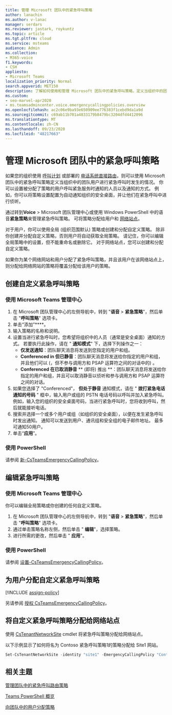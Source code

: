 ```yaml
---
title: 管理 Microsoft 团队中的紧急呼叫策略
author: lanachin
ms.author: v-lanac
manager: serdars
ms.reviewer: jastark, roykuntz
ms.topic: article
ms.tgt.pltfrm: cloud
ms.service: msteams
audience: Admin
ms.collection:
- M365-voice
f1.keywords:
- CSH
appliesto:
- Microsoft Teams
localization_priority: Normal
search.appverid: MET150
description: 了解如何使用和管理 Microsoft 团队中的紧急呼叫策略，定义当组织中的团队用户拨打紧急电话时会发生什么情况。
ms.custom:
- seo-marvel-apr2020
- ms.teamsadmincenter.voice.emergencycallingpolicies.overview
ms.openlocfilehash: ac2c06e9ba93e650909ee776383f1cebd9da1a9d
ms.sourcegitcommit: c69ab11b701a4833179b8479bc3204dfd4412096
ms.translationtype: MT
ms.contentlocale: zh-CN
ms.lasthandoff: 09/23/2020
ms.locfileid: "48217663"
---
```

# <a name="manage-emergency-calling-policies-in-microsoft-teams"></a>管理 Microsoft 团队中的紧急呼叫策略

如果您的组织使用 [呼叫计划](set-up-calling-plans.md) 或部署的 [电话系统直接路由](direct-routing-landing-page.md)，则可以使用 Microsoft 团队中的紧急呼叫策略定义当组织中的团队用户进行紧急呼叫时发生的情况。 你可以设置被分配了策略的用户呼叫紧急服务时通知的人员以及通知的方式。 例如，你可以将策略设置配置为自动通知组织的安全桌面，并让他们在紧急呼叫中进行侦听。  

通过转到**Voice**  >  Microsoft 团队管理中心或使用 Windows PowerShell 中的语音**紧急策略**来管理紧急呼叫策略。 可将策略分配给用户和 [网络站点](cloud-voice-network-settings.md)。

对于用户，你可以使用全局 (组织范围默认) 策略或创建和分配自定义策略。 除非你创建并分配自定义策略，否则用户将自动获取全局策略。 请记住，你可以编辑全局策略中的设置，但不能重命名或删除它。 对于网络站点，您可以创建和分配自定义策略。

如果你为某个网络网站和用户分配了紧急呼叫策略，并且该用户在该网络站点上，则分配给网络网站的策略将覆盖分配给该用户的策略。

## <a name="create-a-custom-emergency-calling-policy"></a>创建自定义紧急呼叫策略

### <a name="using-the-microsoft-teams-admin-center"></a>使用 Microsoft Teams 管理中心

1. 在 Microsoft 团队管理中心的左侧导航中，转到 "**语音**  >  **紧急策略**"，然后单击 "**呼叫策略**" 选项卡。
2. 单击“添加”****。
3. 输入策略的名称和说明。
4. 设置当进行紧急呼叫时，您希望将组织中的人员（通常是安全桌面）通知的方式。 若要执行此操作，请在 " **通知模式**" 下，选择下列操作之一：
    - **仅发送通知**：团队聊天消息将发送到您指定的用户和组。
    - **Conferenced in 但已静音**：团队聊天消息将发送给你指定的用户和组，并且他们可以 (，但不参与调用方和 PSAP 运算符之间的对话中的) 。
    - **Conferenced 在已取消静音** ** (即将) 推出 **：团队聊天消息将发送给你指定的用户和组，并且可以取消静音以侦听和参与调用方和 PSAP 运算符之间的对话。
5.  如果您选择了 "Conferenced"， **但处于静音** 通知模式，请在 " **拨打紧急电话通知的号码** " 框中，输入用户或组的 PSTN 电话号码以呼叫并加入紧急呼叫。 例如，输入您的组织的安全桌面号码，当进行紧急呼叫时，您将收到呼叫，然后就能接听电话。
6. 搜索并选择一个或多个用户或组（如组织的安全桌面），以便在发生紧急呼叫时发出通知。  通知可以发送到用户、通讯组和安全组的电子邮件地址。 最多可通知50用户。
7. 单击“**应用**”。

### <a name="using-powershell"></a>使用 PowerShell

请参阅 [新-CsTeamsEmergencyCallingPolicy](https://docs.microsoft.com/powershell/module/skype/new-csteamsemergencycallingpolicy)。

## <a name="edit-an-emergency-calling-policy"></a>编辑紧急呼叫策略

### <a name="using-the-microsoft-teams-admin-center"></a>使用 Microsoft Teams 管理中心

你可以编辑全局策略或你创建的任何自定义策略。

1. 在 Microsoft 团队管理中心的左侧导航中，转到 "**语音**  >  **紧急策略**"，然后单击 "**呼叫策略**" 选项卡。
2. 通过单击策略名称左侧，然后单击 " **编辑**"，选择策略。
3. 进行所需的更改，然后单击 " **应用**"。

### <a name="using-powershell"></a>使用 PowerShell

请参阅 [设置-CsTeamsEmergencyCallingPolicy](https://docs.microsoft.com/powershell/module/skype/set-csteamsemergencycallingpolicy)。

## <a name="assign-a-custom-emergency-calling-policy-to-users"></a>为用户分配自定义紧急呼叫策略

[!INCLUDE [assign-policy](includes/assign-policy.md)]

另请参阅 [授权 CsTeamsEmergencyCallingPolicy](https://docs.microsoft.com/powershell/module/skype/grant-csteamsemergencycallingpolicy)。

## <a name="assign-a-custom-emergency-calling-policy-to-a-network-site"></a>将自定义紧急呼叫策略分配给网络站点

使用 [CsTenantNetworkSite](https://docs.microsoft.com/powershell/module/skype/set-cstenantnetworksite) cmdlet 将紧急呼叫策略分配给网络站点。

以下示例显示了如何将名为 Contoso 紧急呼叫策略1的策略分配给 Site1 网站。

```powershell
Set-CsTenantNetworkSite -identity "site1" -EmergencyCallingPolicy "Contoso Emergency Calling Policy 1"
```

## <a name="related-topics"></a>相关主题

[管理团队中的紧急呼叫路由策略](manage-emergency-call-routing-policies.md)

[Teams PowerShell 概览](teams-powershell-overview.md)

[向团队中的用户分配策略](assign-policies.md)
